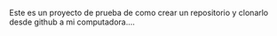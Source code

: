 Este es un proyecto de prueba de como crear un repositorio y clonarlo desde github a mi computadora....